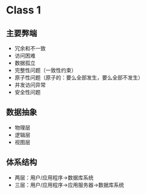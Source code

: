 # Class 1

## 主要弊端

- 冗余和不一致
- 访问困难
- 数据孤立
- 完整性问题（一致性约束）
- 原子性问题（原子的：要么全部发生，要么全部不发生）
- 并发访问异常
- 安全性问题

## 数据抽象

- 物理层
- 逻辑层
- 视图层

## 体系结构

- 两层：用户/应用程序$\rightarrow$数据库系统
- 三层：用户/应用程序$\rightarrow$应用服务器$\rightarrow$数据库系统
